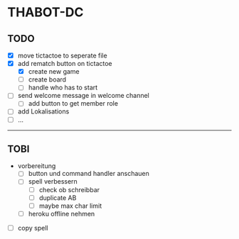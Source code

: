 # THABOT-DC

## TODO

- [x] move tictactoe to seperate file
- [x] add rematch button on tictactoe
  - [x] create new game
  - [ ] create board
  - [ ] handle who has to start
- [ ] send welcome message in welcome channel
  - [ ] add button to get member role
- [ ] add Lokalisations
- [ ] ...

---

## TOBI

- vorbereitung
  - [ ] button und command handler anschauen
  - [ ] spell verbessern
    - [ ] check ob schreibbar
    - [ ] duplicate AB
    - [ ] maybe max char limit
  - [ ] heroku offline nehmen
- [ ] copy spell
